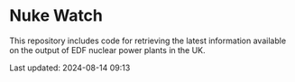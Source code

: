# Nuke Watch

This repository includes code for retrieving the latest information available on the output of EDF nuclear power plants in the UK.

Last updated: 2024-08-14 09:13